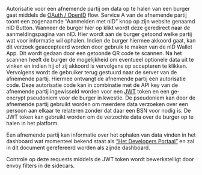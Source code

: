 Autorisatie voor een afnemende partij om data op te halen van een burger gaat middels de [OAuth / OpenID](https://openid.net/connect/) flow. Service A van de afnemende partij toont een zogenaamde “Aanmelden met nID” knop op zijn website genaamd nID Button. Wanneer de burger hier op klikt wordt deze geredirect naar de aanmeldingspagina van nID. Hier wordt aan de burger getoond welke partij wat voor informatie wil ophalen. Indien de burger hiermee akkoord gaat, kan dit verzoek geaccepteerd worden door gebruik te maken van de nID Wallet App. Dit wordt gedaan door een getoonde QR code te scannen. Na het scannen heeft de burger de mogelijkheid om eventueel optionele data uit te vinken en indien hij of zij akkoord is vervolgens op accepteren te klikken. Vervolgens wordt de gebruiker terug gestuurd naar de server van de afnemende partij. Hiermee ontvangt de afnemende partij een autorisatie code. Deze autorisatie code kan in combinatie met de API key van de afnemende partij ingewisseld worden voor een [JWT](https://jwt.io/) token en een ge-encrypt pseudoniem voor de burger in kwestie. De pseudoniem kan door de afnemende partij gebruikt worden om meerdere data verzoeken over een persoon aan elkaar te relateren zonder dat daar een BSN voor nodig is. De JWT token kan gebruikt worden om de verzochte data over de burger op te halen in het platform.

Een afnemende partij kan informatie over het ophalen van data vinden in het dashboard wat momenteel bekend staat als [“Het Developers Portaal”](https://admin.twi.twi.n-id.network/login) en zal in dit document gerefereerd worden als zijnde dashboard.

<!-- ![Autorisatie](autorisatie.png) -->

Controle op deze requests middels de JWT token wordt bewerkstelligt door envoy filters in de sidecars.
